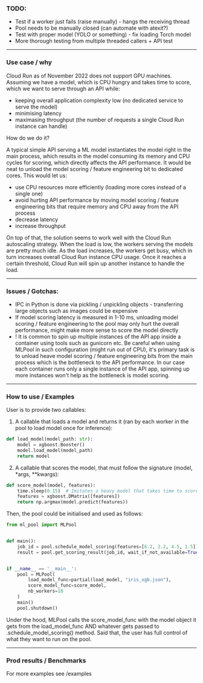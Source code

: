 ### TODO:

- Test if a worker just fails (raise manually) - hangs the receiving thread
- Pool needs to be manually closed (can automate with atexit?)
- Test with proper model (YOLO or something) - fix loading Torch model
- More thorough testing from multiple threaded callers + API test


---

### Use case / why

Cloud Run as of November 2022 does not support GPU machines. Assuming we have a model, 
which is CPU hungry and takes time to score, which we want to serve through an API while:

- keeping overall application complexity low (no dedicated service to serve the model)
- minimising latency
- maximasing throughput (the number of requests a single Cloud Run instance can handle)

How do we do it?

A typical simple API serving a ML model instantiates the model right in the main process, which
results in the model consuming its memory and CPU cycles for scoring, which directly affects the API
performance. It would be neat to unload the model scoring / feature engineering bit to dedicated cores.
This would let us:
- use CPU resources more efficiently (loading more cores instead of a single one)
- avoid hurting API performance by moving model scoring / feature engineering bits that require memory and CPU away from the API process
- decrease latency
- increase throughput 


On top of that, the solution seems to work well with the Cloud Run autoscaling strategy. When 
the load is low, the workers serving the models are pretty much idle. As the load increases,
the workers get busy, which in turn increases overall Cloud Run instance CPU usage. Once
it reaches a certain threshold, Cloud Run will spin up another instance to handle the load.

---

### Issues / Gotchas:

- IPC in Python is done via pickling / unpickling objects - transferring large objects such as images
could be expensive
- If model scoring latency is measured in 1-10 ms, unloading model scoring / feature engineering to
the pool may only hurt the overall performance, might make more sense to score the model directly
- ! It is common to spin up multiple instances of the API app inside a container using tools such as
gunicorn etc. Be careful when using MLPool in such configuration (might run out of CPU), it's primary task is to unload 
heave model scoring / feature engineering bits from the main process which is the bottleneck to the API
performance. In our case each container runs only a single instance of the API app, spinning up more instances
won't help as the bottleneck is model scoring.

---


### How to use / Examples

User is to provide two callables:

1. A callable that loads a model and returns it (ran by each worker in the pool to load model once for inference):

```python
def load_model(model_path: str):
    model = xgboost.Booster()
    model.load_model(model_path)
    return model
```

2. A callable that scores the model, that must follow the signature (model, *args, **kwargs):

```python
def score_model(model, features):
    time.sleep(0.15)  # Imitates a heavy model that takes time to score
    features = xgboost.DMatrix([features])
    return np.argmax(model.predict(features))
```

Then, the pool could be initialised and used as follows:

```python
from ml_pool import MLPool


def main():
    job_id = pool.schedule_model_scoring(features=[6.2, 2.2, 4.5, 1.5])
    result = pool.get_scoring_result(job_id, wait_if_not_available=True)


if __name__ == '__main__':
    pool = MLPool(
        load_model_func=partial(load_model, "iris_xgb.json"),
        score_model_func=score_model,
        nb_workers=10
    )
    main()
    pool.shutdown()
```
Under the hood, MLPool calls the score_model_func with the model object it gets from the 
load_model_func AND whatever gets passed to .schedule_model_scoring() method. Said that, 
the user has full control of what they want to run on the pool.


--- 

### Prod results / Benchmarks

For more examples see /examples


